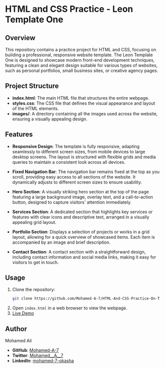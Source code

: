 # HTML and CSS Practice - Leon Template One

## Overview

This repository contains a practice project for HTML and CSS, focusing on building a professional, responsive website template. The Leon Template One is designed to showcase modern front-end development techniques, featuring a clean and elegant design suitable for various types of websites, such as personal portfolios, small business sites, or creative agency pages.

## Project Structure

- **index.html**: The main HTML file that structures the entire webpage.
- **styles.css**: The CSS file that defines the visual appearance and layout of the HTML elements.
- **images/**: A directory containing all the images used across the website, ensuring a visually appealing design.

## Features

- **Responsive Design**: The template is fully responsive, adapting seamlessly to different screen sizes, from mobile devices to large desktop screens. The layout is structured with flexible grids and media queries to maintain a consistent look across all devices.
  
- **Fixed Navigation Bar**: The navigation bar remains fixed at the top as you scroll, providing easy access to all sections of the website. It dynamically adjusts to different screen sizes to ensure usability.

- **Hero Section**: A visually striking hero section at the top of the page featuring a large background image, overlay text, and a call-to-action button, designed to capture visitors' attention immediately.

- **Services Section**: A dedicated section that highlights key services or features with clear icons and descriptive text, arranged in a visually appealing grid layout.

- **Portfolio Section**: Displays a selection of projects or works in a grid layout, allowing for a quick overview of showcased items. Each item is accompanied by an image and brief description.

- **Contact Section**: A contact section with a straightforward design, including contact information and social media links, making it easy for visitors to get in touch.

## Usage

1. Clone the repository:
    ```bash
    git clone https://github.com/Mohamed-A-7/HTML-And-CSS-Practice-On-Template-One.git
    ```
2. Open `index.html` in a web browser to view the webpage.
3. [Live Demo](https://mohamed-a-7.github.io/HTML-And-CSS-Practice-On-Template-One/)

## Author

Mohamed Ali

- **GitHub**: [Mohamed-A-7](https://github.com/Mohamed-A-7)
- **Twitter**: [Mohamed__A__7](https://x.com/Mohamed__A__7)
- **LinkedIn**: [mohamed-7-okasha](https://www.linkedin.com/in/mohamed-7-okasha/)
